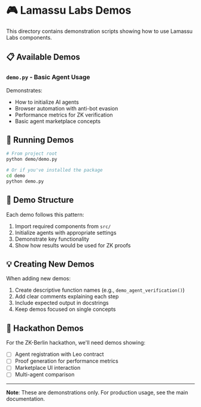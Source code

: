 # 🎮 Lamassu Labs Demos

This directory contains demonstration scripts showing how to use Lamassu Labs components.

## 📋 Available Demos

### `demo.py` - Basic Agent Usage
Demonstrates:
- How to initialize AI agents
- Browser automation with anti-bot evasion
- Performance metrics for ZK verification
- Basic agent marketplace concepts

## 🚀 Running Demos

```bash
# From project root
python demo/demo.py

# Or if you've installed the package
cd demo
python demo.py
```

## 📝 Demo Structure

Each demo follows this pattern:
1. Import required components from `src/`
2. Initialize agents with appropriate settings
3. Demonstrate key functionality
4. Show how results would be used for ZK proofs

## 💡 Creating New Demos

When adding new demos:
1. Create descriptive function names (e.g., `demo_agent_verification()`)
2. Add clear comments explaining each step
3. Include expected output in docstrings
4. Keep demos focused on single concepts

## 🎯 Hackathon Demos

For the ZK-Berlin hackathon, we'll need demos showing:
- [ ] Agent registration with Leo contract
- [ ] Proof generation for performance metrics
- [ ] Marketplace UI interaction
- [ ] Multi-agent comparison

---

**Note**: These are demonstrations only. For production usage, see the main documentation.